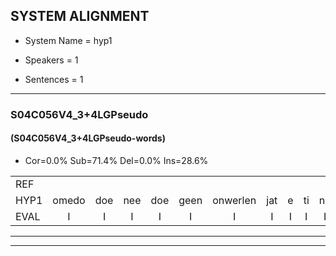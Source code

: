 
## SYSTEM ALIGNMENT

- System Name = hyp1

- Speakers = 1

- Sentences = 1

---

### S04C056V4_3+4LGPseudo

#### (S04C056V4_3+4LGPseudo-words)

- Cor=0.0%	Sub=71.4%	Del=0.0%	Ins=28.6%

|  |  |  |  |  |  |  |  |  |  |  |  |  |  |  |  |  |  |  |  |  |  |  |  |  |  |  |  |  |  |  |  |  |  |  |  |  |  |  |  |  |  |  |  |  |  |  |  |  |  |  |  |  |  |  |  |  |  |  |  |  |  |  |  |  |  |  |  |  |  |  |  |  |  |  |  |  |  |  |  |  |  |  |  |  |  |  |  |  |  |  |  |
|:--- |:---:|:---:|:---:|:---:|:---:|:---:|:---:|:---:|:---:|:---:|:---:|:---:|:---:|:---:|:---:|:---:|:---:|:---:|:---:|:---:|:---:|:---:|:---:|:---:|:---:|:---:|:---:|:---:|:---:|:---:|:---:|:---:|:---:|:---:|:---:|:---:|:---:|:---:|:---:|:---:|:---:|:---:|:---:|:---:|:---:|:---:|:---:|:---:|:---:|:---:|:---:|:---:|:---:|:---:|:---:|:---:|:---:|:---:|:---:|:---:|:---:|:---:|:---:|:---:|:---:|:---:|:---:|:---:|:---:|:---:|:---:|:---:|:---:|:---:|:---:|:---:|:---:|:---:|:---:|:---:|:---:|:---:|:---:|:---:|:---:|:---:|:---:|:---:|:---:|:---:|:---:|
| REF |  |  |  |  |  |  |  |  |  |  |  |  |  |  |  |  |  |  |  |  |  |  |  |  |  |  | ometuif | * | *x | toejietsen | oonwijlen | jattesiet | * | nurudien | stoenydaas | deuveltek | juitonie | gevijdel | sidowaan | spekkeraai | wachteniek | * | verpierik | * | *x | * | * | nappegreeuw | mantaroen | * | schielendaspen | crobeklunker | kabbestepen | * | * | verwarig | ooiebiekje | fandelig | jalekrewen | * | * | * | * | smoralij | * | zeekvlachine | * | * | kanaroe | toineetlijgen | * | meitsegrok | kantelogsten | ondermind | choporatie | *t | * | * | zennebral | ijraspangen | blottenduuf | girdofhaalder | * | tobbermoeit | poentalschouden | havedil | verbrakkertje | gerauwejaak | hapeneren | * | * |
| HYP1 | omedo | doe | nee | doe | geen | onwerlen | jat | e | ti | nu | ru | din | ston | edas | deuvel | dik | jeut | onie | geveldel | zidowan | spe | rm | ra | h | is | pikei | wacht | de | nik | verbiki | ik | waht | ij | verbier | ik | nappeschrieuw | man | daarroen | schilen | daspin | krobik | klunker | kabis | ebpen | verig | o | je | bij | van | delig | hi | ali | re | reo | wun | smorale | zezelaine | kan | ka | ka | naro | doi | neet | lijgen | mete | ook | kantel | oog | stin | ondermiend | scha | en | gopeatie | zin | uh | brel | isbangen | blondde | duif | grido | of | halder | tobe | moud | bon | tashaden | hevendil | verkaberte | gerouejak | he | enren |
| EVAL | I | I | I | I | I | I | I | I | I | I | I | I | I | I | I | I | I | I | I | I | I | I | I | I | I | I | S | S | S | S | S | S | S | S | S | S | S | S | S | S | S | S | S | S | S | S | S | S | S | S | S | S | S | S | S | S | S | S | S | S | S | S | S | S | S | S | S | S | S | S | S | S | S | S | S | S | S | S | S | S | S | S | S | S | S | S | S | S | S | S | S |
---

---
